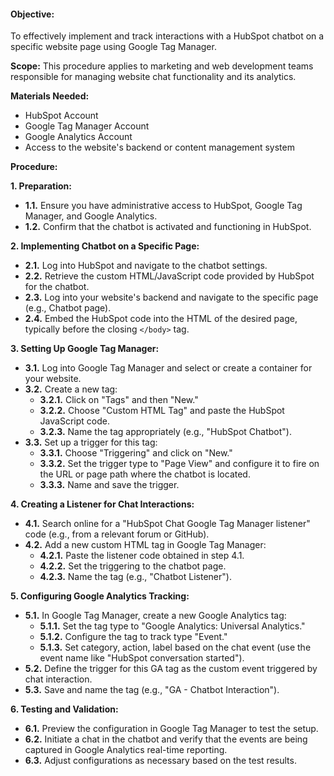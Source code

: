 #### **Objective:**
To effectively implement and track interactions with a HubSpot chatbot on a specific website page using Google Tag Manager.

**Scope:**
This procedure applies to marketing and web development teams responsible for managing website chat functionality and its analytics.

**Materials Needed:**
- HubSpot Account
- Google Tag Manager Account
- Google Analytics Account
- Access to the website's backend or content management system

**Procedure:**

**1. Preparation:**
   - **1.1.** Ensure you have administrative access to HubSpot, Google Tag Manager, and Google Analytics.
   - **1.2.** Confirm that the chatbot is activated and functioning in HubSpot.

**2. Implementing Chatbot on a Specific Page:**
   - **2.1.** Log into HubSpot and navigate to the chatbot settings.
   - **2.2.** Retrieve the custom HTML/JavaScript code provided by HubSpot for the chatbot.
   - **2.3.** Log into your website's backend and navigate to the specific page (e.g., Chatbot page).
   - **2.4.** Embed the HubSpot code into the HTML of the desired page, typically before the closing `</body>` tag.

**3. Setting Up Google Tag Manager:**
   - **3.1.** Log into Google Tag Manager and select or create a container for your website.
   - **3.2.** Create a new tag:
     - **3.2.1.** Click on "Tags" and then "New."
     - **3.2.2.** Choose "Custom HTML Tag" and paste the HubSpot JavaScript code.
     - **3.2.3.** Name the tag appropriately (e.g., "HubSpot Chatbot").
   - **3.3.** Set up a trigger for this tag:
     - **3.3.1.** Choose "Triggering" and click on "New."
     - **3.3.2.** Set the trigger type to "Page View" and configure it to fire on the URL or page path where the chatbot is located.
     - **3.3.3.** Name and save the trigger.

**4. Creating a Listener for Chat Interactions:**
   - **4.1.** Search online for a "HubSpot Chat Google Tag Manager listener" code (e.g., from a relevant forum or GitHub).
   - **4.2.** Add a new custom HTML tag in Google Tag Manager:
     - **4.2.1.** Paste the listener code obtained in step 4.1.
     - **4.2.2.** Set the triggering to the chatbot page.
     - **4.2.3.** Name the tag (e.g., "Chatbot Listener").

**5. Configuring Google Analytics Tracking:**
   - **5.1.** In Google Tag Manager, create a new Google Analytics tag:
     - **5.1.1.** Set the tag type to "Google Analytics: Universal Analytics."
     - **5.1.2.** Configure the tag to track type "Event."
     - **5.1.3.** Set category, action, label based on the chat event (use the event name like "HubSpot conversation started").
   - **5.2.** Define the trigger for this GA tag as the custom event triggered by chat interaction.
   - **5.3.** Save and name the tag (e.g., "GA - Chatbot Interaction").

**6. Testing and Validation:**
   - **6.1.** Preview the configuration in Google Tag Manager to test the setup.
   - **6.2.** Initiate a chat in the chatbot and verify that the events are being captured in Google Analytics real-time reporting.
   - **6.3.** Adjust configurations as necessary based on the test results.